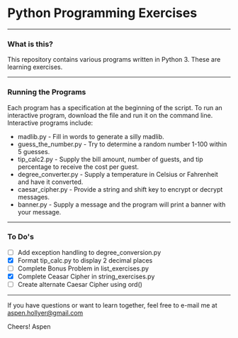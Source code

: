 # Python Programming Exercises

---------
### What is this?

This repository contains various programs written in Python 3. These are learning exercises.

-------
### Running the Programs

Each program has a specification at the beginning of the script. To run an interactive program, download the file and run it on the command line. Interactive programs include:

* madlib.py - Fill in words to generate a silly madlib.
* guess_the_number.py - Try to determine a random number 1-100 within 5 guesses.
* tip_calc2.py - Supply the bill amount, number of guests, and tip percentage to receive the cost per guest.
* degree_converter.py - Supply a temperature in Celsius or Fahrenheit and have it converted.
* caesar_cipher.py - Provide a string and shift key to encrypt or decrypt messages.
* banner.py - Supply a message and the program will print a banner with your message.

---------
### To Do's

- [ ] Add exception handling to degree_conversion.py
- [x] Format tip_calc.py to display 2 decimal places
- [ ] Complete Bonus Problem in list_exercises.py
- [x] Complete Ceasar Cipher in string_exercises.py
- [ ] Create alternate Caesar Cipher using ord()

----------
If you have questions or want to learn together, feel free to e-mail me at aspen.hollyer@gmail.com

Cheers!
Aspen
